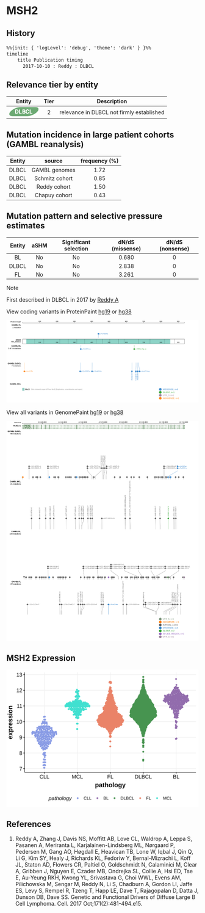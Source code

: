 # MSH2
## History
```mermaid
%%{init: { 'logLevel': 'debug', 'theme': 'dark' } }%%
timeline
    title Publication timing
      2017-10-10 : Reddy : DLBCL
```
## Relevance tier by entity

|Entity|Tier|Description                              |
|:------:|:----:|-----------------------------------------|
|![DLBCL](images/icons/DLBCL_tier2.png) |2   |relevance in DLBCL not firmly established|

## Mutation incidence in large patient cohorts (GAMBL reanalysis)

|Entity|source        |frequency (%)|
|:------:|:--------------:|:-------------:|
|DLBCL |GAMBL genomes |1.72         |
|DLBCL |Schmitz cohort|0.85         |
|DLBCL |Reddy cohort  |1.50         |
|DLBCL |Chapuy cohort |0.43         |

## Mutation pattern and selective pressure estimates

|Entity|aSHM|Significant selection|dN/dS (missense)|dN/dS (nonsense)|
|:------:|:----:|:---------------------:|:----------------:|:----------------:|
|BL    |No  |No                   |0.680           |0               |
|DLBCL |No  |No                   |2.838           |0               |
|FL    |No  |No                   |3.261           |0               |


> [!NOTE]
> First described in DLBCL in 2017 by [Reddy A](https://pubmed.ncbi.nlm.nih.gov/28985567)


View coding variants in ProteinPaint [hg19](https://morinlab.github.io/LLMPP/GAMBL/MSH2_protein.html)  or [hg38](https://morinlab.github.io/LLMPP/GAMBL/MSH2_protein_hg38.html)

![image](images/proteinpaint/MSH2_NM_000251.svg)

View all variants in GenomePaint [hg19](https://morinlab.github.io/LLMPP/GAMBL/MSH2.html)  or [hg38](https://morinlab.github.io/LLMPP/GAMBL/MSH2_hg38.html)

![image](images/proteinpaint/MSH2.svg)
## MSH2 Expression
![image](images/gene_expression/MSH2_by_pathology.svg)
<!-- ORIGIN: reddyGeneticFunctionalDrivers2017 -->
<!-- DLBCL: reddyGeneticFunctionalDrivers2017 -->
## References
1.  Reddy A, Zhang J, Davis NS, Moffitt AB, Love CL, Waldrop A, Leppa S, Pasanen A, Meriranta L, Karjalainen-Lindsberg ML, Nørgaard P, Pedersen M, Gang AO, Høgdall E, Heavican TB, Lone W, Iqbal J, Qin Q, Li G, Kim SY, Healy J, Richards KL, Fedoriw Y, Bernal-Mizrachi L, Koff JL, Staton AD, Flowers CR, Paltiel O, Goldschmidt N, Calaminici M, Clear A, Gribben J, Nguyen E, Czader MB, Ondrejka SL, Collie A, Hsi ED, Tse E, Au-Yeung RKH, Kwong YL, Srivastava G, Choi WWL, Evens AM, Pilichowska M, Sengar M, Reddy N, Li S, Chadburn A, Gordon LI, Jaffe ES, Levy S, Rempel R, Tzeng T, Happ LE, Dave T, Rajagopalan D, Datta J, Dunson DB, Dave SS. Genetic and Functional Drivers of Diffuse Large B Cell Lymphoma. Cell. 2017 Oct;171(2):481-494.e15. 
